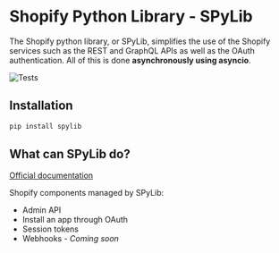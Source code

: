 # Shopify Python Library - SPyLib

The Shopify python library, or SPyLib, simplifies the use of the Shopify
services such as the REST and GraphQL APIs as well as the OAuth authentication.
All of this is done **asynchronously using asyncio**.

![Tests](https://github.com/SatelCreative/satel-spylib/actions/workflows/tests.yml/badge.svg)

## Installation

```bash
pip install spylib
```

## What can SPyLib do?

[Official documentation](https://satelcreative.github.io/spylib)

Shopify components managed by SPyLib:

* Admin API
* Install an app through OAuth
* Session tokens
* Webhooks - *Coming soon*
